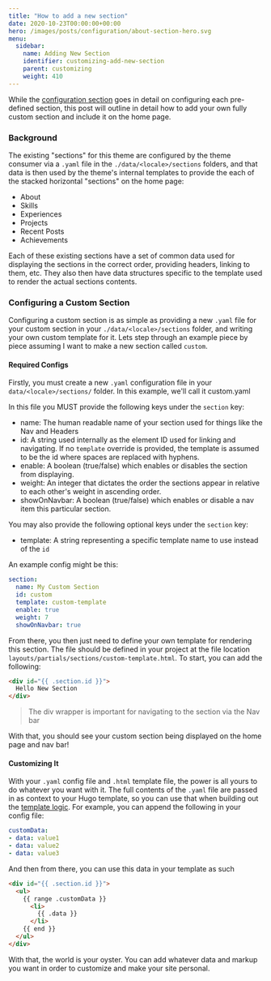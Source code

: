 ```yaml
---
title: "How to add a new section"
date: 2020-10-23T00:00:00+00:00
hero: /images/posts/configuration/about-section-hero.svg
menu:
  sidebar:
    name: Adding New Section
    identifier: customizing-add-new-section
    parent: customizing
    weight: 410
---
```


While the [configuration section](/posts/configuration) goes in detail on configuring each pre-defined section, this post will outline in detail how to add your own fully custom section and include it on the home page.

### Background

The existing "sections" for this theme are configured by the theme consumer via a `.yaml` file in the `./data/<locale>/sections` folders, and that data is then used by the theme's internal templates to provide the each of the stacked horizontal "sections" on the home page:

* About
* Skills
* Experiences
* Projects
* Recent Posts
* Achievements


Each of these existing sections have a set of common data used for displaying the sections in the correct order, providing headers, linking to them, etc. They also then have data structures specific to the template used to render the actual sections contents.

### Configuring a Custom Section

Configuring a custom section is as simple as providing a new `.yaml` file for your custom section in your `./data/<locale>/sections` folder, and writing your own custom template for it. Lets step through an example piece by piece assuming I want to make a new section called `custom`.

#### Required Configs

Firstly, you must create a new `.yaml` configuration file in your `data/<locale>/sections/` folder. In this example, we'll call it custom.yaml

In this file you MUST provide the following keys under the `section` key:

* name: The human readable name of your section used for things like the Nav and Headers
* id: A string used internally as the element ID used for linking and navigating. If no `template` override is provided, the template is assumed to be the id where spaces are replaced with hyphens.
* enable: A boolean (true/false) which enables or disables the section from displaying.
* weight: An integer that dictates the order the sections appear in relative to each other's weight in ascending order.
* showOnNavbar: A boolean (true/false) which enables or disable a nav item this particular section.

You may also provide the following optional keys under the `section` key:
* template: A string representing a specific template name to use instead of the `id`

An example config might be this:

```yml
section:
  name: My Custom Section
  id: custom
  template: custom-template
  enable: true
  weight: 7
  showOnNavbar: true
```

From there, you then just need to define your own template for rendering this section. The file should be defined in your project at the file location `layouts/partials/sections/custom-template.html`. To start, you can add the following:

```html
<div id="{{ .section.id }}">
  Hello New Section
</div>
```

> The div wrapper is important for navigating to the section via the Nav bar

With that, you should see your custom section being displayed on the home page and nav bar!

#### Customizing It

With your `.yaml` config file and `.html` template file, the power is all yours to do whatever you want with it. The full contents of the `.yaml` file are passed in as context to your Hugo template, so you can use that when building out the [template logic](https://gohugo.io/templates/). For example, you can append the following in your config file:

```yml
customData:
- data: value1
- data: value2
- data: value3
```

And then from there, you can use this data in your template as such

```html
<div id="{{ .section.id }}">
  <ul>
    {{ range .customData }}
      <li>
        {{ .data }}
      </li>
    {{ end }}
  </ul>
</div>
```

With that, the world is your oyster. You can add whatever data and markup you want in order to customize and make your site personal.